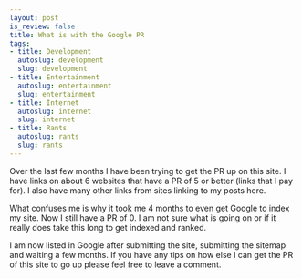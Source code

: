 ```yaml
--- 
layout: post
is_review: false
title: What is with the Google PR
tags: 
- title: Development
  autoslug: development
  slug: development
- title: Entertainment
  autoslug: entertainment
  slug: entertainment
- title: Internet
  autoslug: internet
  slug: internet
- title: Rants
  autoslug: rants
  slug: rants
---
```


Over the last few months I have been trying to get the PR up on this site.  I have links on about 6 websites that have a PR of 5 or better (links that I pay for).  I also have many other links from sites linking to my posts here.

What confuses me is why it took me 4 months to even get Google to index my site.  Now I still have a PR of 0.  I am not sure what is going on or if it really does take this long to get indexed and ranked.

I am now listed in Google after submitting the site, submitting the sitemap and waiting a few months.  If you have any tips on how else I can get the PR of this site to go up please feel free to leave a comment.
